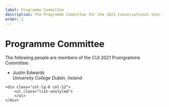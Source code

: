 ```yaml
---
label: Programme Committee
description: The Programme Committee for the 2021 Conversational User Interfaces conference.
order: 2
---
```


# Programme Committee

The following people are members of the CUI 2021 Promgramme Committee:

<div class="row">
	<div class="col-lg-6 col-12">
		<ul class="list-unstyled">
            <li>Justin Edwards<br><em class="text-muted small">University College Dublin, Ireland</em></li>
		</ul>
	</div>

	<div class="col-lg-6 col-12">
		<ul class="list-unstyled">
		</ul>
	</div>
</div>